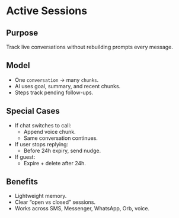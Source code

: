 # Active Sessions

## Purpose
Track live conversations without rebuilding prompts every message.

## Model
- One `conversation` → many `chunks`.
- AI uses goal, summary, and recent chunks.
- Steps track pending follow-ups.

## Special Cases
- If chat switches to call:
  - Append voice chunk.
  - Same conversation continues.
- If user stops replying:
  - Before 24h expiry, send nudge.
- If guest:
  - Expire + delete after 24h.

## Benefits
- Lightweight memory.
- Clear “open vs closed” sessions.
- Works across SMS, Messenger, WhatsApp, Orb, voice.
